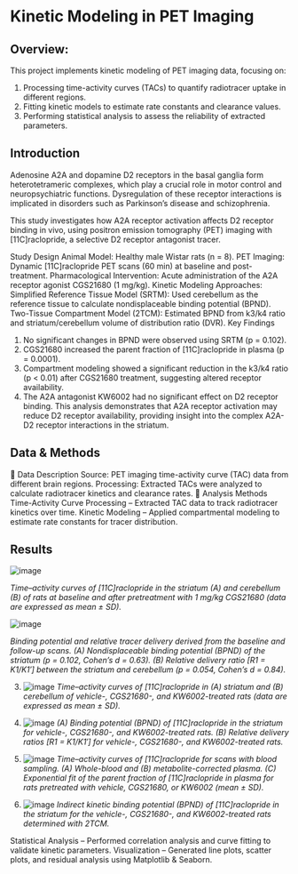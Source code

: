 # Kinetic Modeling in PET Imaging 
## Overview:
This project implements kinetic modeling of PET imaging data, focusing on:
1. Processing time-activity curves (TACs) to quantify radiotracer uptake in different regions.
2. Fitting kinetic models to estimate rate constants and clearance values.
3. Performing statistical analysis to assess the reliability of extracted parameters.
## Introduction
Adenosine A2A and dopamine D2 receptors in the basal ganglia form heterotetrameric complexes, which play a crucial role in motor control and neuropsychiatric functions. Dysregulation of these receptor interactions is implicated in disorders such as Parkinson’s disease and schizophrenia.

This study investigates how A2A receptor activation affects D2 receptor binding in vivo, using positron emission tomography (PET) imaging with [11C]raclopride, a selective D2 receptor antagonist tracer.

Study Design
Animal Model: Healthy male Wistar rats (n = 8).
PET Imaging: Dynamic [11C]raclopride PET scans (60 min) at baseline and post-treatment.
Pharmacological Intervention: Acute administration of the A2A receptor agonist CGS21680 (1 mg/kg).
Kinetic Modeling Approaches:
Simplified Reference Tissue Model (SRTM): Used cerebellum as the reference tissue to calculate nondisplaceable binding potential (BPND).
Two-Tissue Compartment Model (2TCM): Estimated BPND from k3/k4 ratio and striatum/cerebellum volume of distribution ratio (DVR).
Key Findings
1. No significant changes in BPND were observed using SRTM (p = 0.102).
2. CGS21680 increased the parent fraction of [11C]raclopride in plasma (p = 0.0001).
3. Compartment modeling showed a significant reduction in the k3/k4 ratio (p < 0.01) after CGS21680 treatment, suggesting altered receptor availability.
4. The A2A antagonist KW6002 had no significant effect on D2 receptor binding.
This analysis demonstrates that A2A receptor activation may reduce D2 receptor availability, providing insight into the complex A2A-D2 receptor interactions in the striatum.
## Data & Methods
🔹 Data Description
Source: PET imaging time-activity curve (TAC) data from different brain regions.
Processing: Extracted TACs were analyzed to calculate radiotracer kinetics and clearance rates.
🔹 Analysis Methods
Time-Activity Curve Processing – Extracted TAC data to track radiotracer kinetics over time.
Kinetic Modeling – Applied compartmental modeling to estimate rate constants for tracer distribution.
## Results
 ![image](https://github.com/user-attachments/assets/8cbb9c39-ec1a-4f2d-a65f-7a92aaf15f8e)

*Time–activity curves of [11C]raclopride in the striatum (A) and cerebellum (B) of rats at baseline and after pretreatment with 1 mg/kg CGS21680 (data are expressed as mean ± SD).*

![image](https://github.com/user-attachments/assets/6fe08a1f-3992-4c6c-8533-c762bf60077f)

*Binding potential and relative tracer delivery derived from the baseline and follow-up scans. (A) Nondisplaceable binding potential (BPND) of the striatum (p = 0.102, Cohen’s d = 0.63). (B) Relative delivery ratio [R1 = K1/K1′] between the striatum and cerebellum (p = 0.054, Cohen’s d = 0.84).*

3. ![image](https://github.com/user-attachments/assets/fe8fb931-0fb2-4e97-962b-a488b82d7730)
*Time–activity curves of [11C]raclopride in (A) striatum and (B) cerebellum of vehicle-, CGS21680-, and KW6002-treated rats (data are expressed as mean ± SD).*

4. ![image](https://github.com/user-attachments/assets/08db8f2d-9544-424c-a5fc-cbb69d86384c)
*(A) Binding potential (BPND) of [11C]raclopride in the striatum for vehicle-, CGS21680-, and KW6002-treated rats. (B) Relative delivery ratios [R1 = K1/K1′] for vehicle-, CGS21680-, and KW6002-treated rats.*

5. ![image](https://github.com/user-attachments/assets/2541c906-c8c0-437e-9e9a-981dbe9172df)
*Time–activity curves of [11C]raclopride for scans with blood sampling. (A) Whole-blood and (B) metabolite-corrected plasma. (C) Exponential fit of the parent fraction of [11C]raclopride in plasma for rats pretreated with vehicle, CGS21680, or KW6002 (mean ± SD).*

6. ![image](https://github.com/user-attachments/assets/d7f133ce-df13-4831-b2f6-f4da083c6bc2)
*Indirect kinetic binding potential (BPND) of [11C]raclopride in the striatum for the vehicle-, CGS21680-, and KW6002-treated rats determined with 2TCM.*










Statistical Analysis – Performed correlation analysis and curve fitting to validate kinetic parameters.
Visualization – Generated line plots, scatter plots, and residual analysis using Matplotlib & Seaborn.
